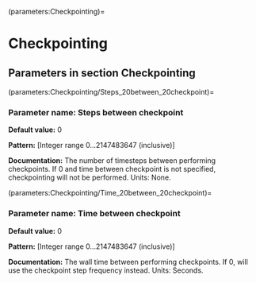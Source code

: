 (parameters:Checkpointing)=
# **Checkpointing**


## **Parameters in section** Checkpointing


(parameters:Checkpointing/Steps_20between_20checkpoint)=
### __Parameter name:__ Steps between checkpoint
**Default value:** 0

**Pattern:** [Integer range 0...2147483647 (inclusive)]

**Documentation:** The number of timesteps between performing checkpoints. If 0 and time between checkpoint is not specified, checkpointing will not be performed. Units: None.

(parameters:Checkpointing/Time_20between_20checkpoint)=
### __Parameter name:__ Time between checkpoint
**Default value:** 0

**Pattern:** [Integer range 0...2147483647 (inclusive)]

**Documentation:** The wall time between performing checkpoints. If 0, will use the checkpoint step frequency instead. Units: Seconds.

